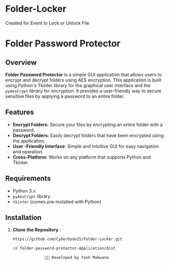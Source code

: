 # Folder-Locker
Created for Event to Lock or Unlock File

# Folder Password Protector

## Overview

**Folder Password Protector** is a simple GUI application that allows users to encrypt and decrypt folders using AES encryption. This application is built using Python's Tkinter library for the graphical user interface and the `pyAesCrypt` library for encryption. It provides a user-friendly way to secure sensitive files by applying a password to an entire folder.

## Features

- **Encrypt Folders**: Secure your files by encrypting an entire folder with a password.
- **Decrypt Folders**: Easily decrypt folders that have been encrypted using the application.
- **User -Friendly Interface**: Simple and intuitive GUI for easy navigation and operation.
- **Cross-Platform**: Works on any platform that supports Python and Tkinter.

## Requirements

- Python 3.x
- `pyAesCrypt` library
- `tkinter` (comes pre-installed with Python)

## Installation

1. **Clone the Repository** :
   ```bash
   https://github.com/CyberGyan25/Folder-Locker.git
   ```
   ```bash
   cd folder-password-protector-Application/dist
   ```

                     👨‍💻 Developed by Yash Makwana


